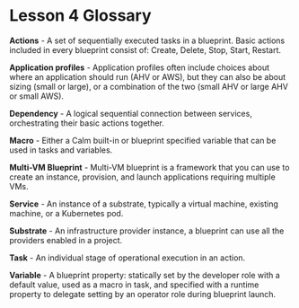 # Lesson 4 Glossary

**Actions** - A set of sequentially executed tasks in a blueprint. Basic actions included in every blueprint consist of: Create, Delete, Stop, Start, Restart.

**Application profiles** - Application profiles often include choices about where an application should run (AHV or AWS), but they can also be about sizing (small or large), or a combination of the two (small AHV or large AHV or small AWS).

**Dependency** - A logical sequential connection between services, orchestrating their basic actions together.

**Macro** - Either a Calm built-in or blueprint specified variable that can be used in tasks and variables.

**Multi-VM Blueprint** - Multi-VM blueprint is a framework that you can use to create an instance, provision, and launch applications requiring multiple VMs.

**Service** - An instance of a substrate, typically a virtual machine, existing machine, or a Kubernetes pod.

**Substrate** - An infrastructure provider instance, a blueprint can use all the providers enabled in a project.

**Task** - An individual stage of operational execution in an action.

**Variable** - A blueprint property: statically set by the developer role with a default value, used as a macro in task, and specified with a runtime property to delegate setting by an operator role during blueprint launch.

